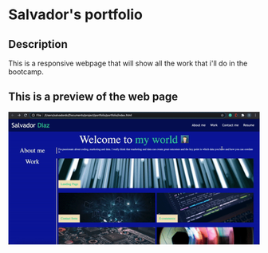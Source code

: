 # Salvador's portfolio

## Description

This is a responsive webpage that will show all the work that i'll do in the bootcamp.

## This is a preview of the web page

![Portfolio Preview](assets/images/portfolio.gif)
